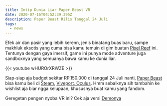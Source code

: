 ```yaml
---
title: Intip Dunia Liar Paper Beast VR
date: 2020-07-16T04:52:39.395Z
description: Paper Beast Rilis Tanggal 24 Juli
tags:
  - news
---
```

Efek air dan pasir yang lebih kerenn, jenis binatang buas baru, sampe makhluk eksotis yang cuma bisa kamu temuin di gim buatan [Pixel Reef](https://www.pixelreef.fr/) ini. Tentunya dengan gaya imersif, game ini punya mode adventure juga sandboxnya yang semuanya bawa kamu ke dunia liar.

{{< youtube wHUROrXRWZE >}}

Siap-siap aja budget sekitar RP.150.000 di tanggal 24 Juli nanti, [Paper Beast](https://www.pixelreef.fr/paper-beast/) bisa kamu beli di [Steam](https://store.steampowered.com/app/1232570/Paper_Beast/), [Viveport](https://www.viveport.com/f3781632-e9ac-45aa-922d-d1cbebee09d9),[ Oculus](https://www.oculus.com/experiences/rift/3084782771571768/?utm_source=rakuten&utm_medium=affiliate&utm_campaign=TnL5HPStwNw). Hmm sebaiknya sih tambahin ke wishlist aja biar ngga kelupaan, khususnya buat kamu yang fandom.

 Geregetan pengen nyoba VR ini? Cek aja versi [Demonya](https://store.steampowered.com/app/1232570/Paper_Beast/)